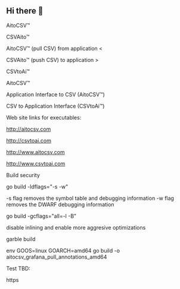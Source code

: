 ## Hi there 👋

AitoCSV™

CSVAito™

AitoCSV™ (pull CSV) from application <


CSVAito™ (push CSV) to application   >

CSVtoAi™


AitoCSV™

Application Interface to CSV  (AitoCSV™)

CSV to Application Interface  (CSVtoAi™)


Web site links for executables:

http://aitocsv.com

http://csvtoai.com

http://www.aitocsv.com

http://www.csvtoai.com

Build security

go build -ldflags="-s -w"

-s flag removes the symbol table and debugging information
-w flag removes the DWARF debugging information

go build -gcflags="all=-l -B"

disable inlining and enable more aggresive optimizations

garble build


env GOOS=linux GOARCH=amd64 go build -o aitocsv_grafana_pull_annotations_amd64

Test TBD:

https


<!--
**aitocsv/aitocsv** is a ✨ _special_ ✨ repository because its `README.md` (this file) appears on your GitHub profile.

Here are some ideas to get you started:

- 🔭 I’m currently working on ...
- 🌱 I’m currently learning ...
- 👯 I’m looking to collaborate on ...
- 🤔 I’m looking for help with ...
- 💬 Ask me about ...
- 📫 How to reach me: ...
- 😄 Pronouns: ...
- ⚡ Fun fact: ...
-->
